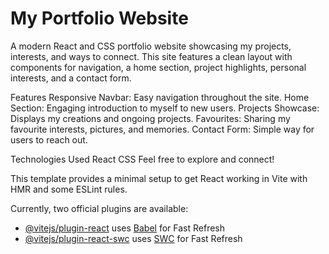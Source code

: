 # My Portfolio Website
A modern React and CSS portfolio website showcasing my projects, interests, and ways to connect. This site features a clean layout with components for navigation, a home section, project highlights, personal interests, and a contact form.

Features
Responsive Navbar: Easy navigation throughout the site.
Home Section: Engaging introduction to myself to new users.
Projects Showcase: Displays my creations and ongoing projects.
Favourites: Sharing my favourite interests, pictures, and memories.
Contact Form: Simple way for users to reach out.

Technologies Used
React
CSS
Feel free to explore and connect!

This template provides a minimal setup to get React working in Vite with HMR and some ESLint rules.

Currently, two official plugins are available:
- [@vitejs/plugin-react](https://github.com/vitejs/vite-plugin-react/blob/main/packages/plugin-react/README.md) uses [Babel](https://babeljs.io/) for Fast Refresh
- [@vitejs/plugin-react-swc](https://github.com/vitejs/vite-plugin-react-swc) uses [SWC](https://swc.rs/) for Fast Refresh
